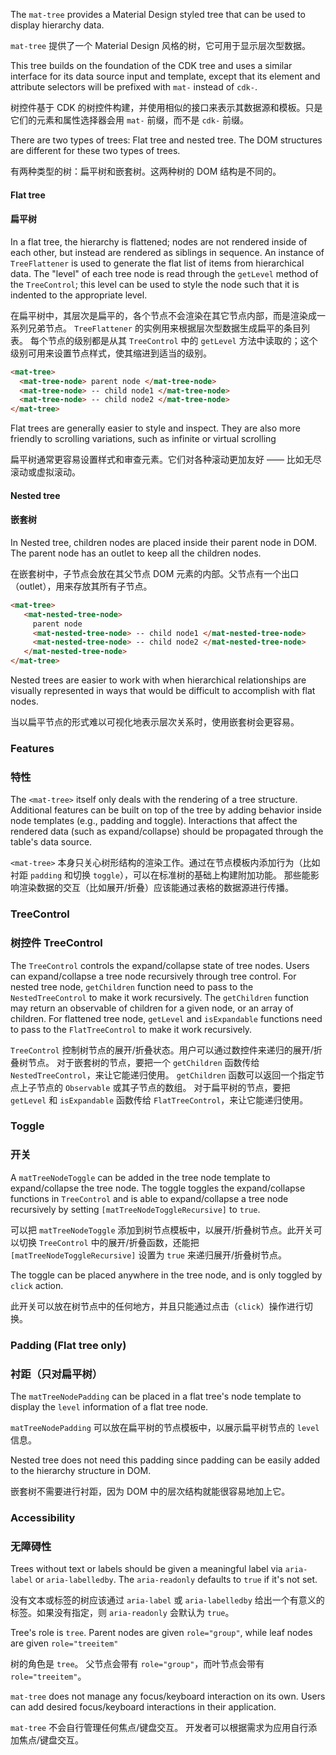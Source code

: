 The `mat-tree` provides a Material Design styled tree that can be used to display hierarchy
data.

`mat-tree` 提供了一个 Material Design 风格的树，它可用于显示层次型数据。

This tree builds on the foundation of the CDK tree and uses a similar interface for its
data source input and template, except that its element and attribute selectors will be prefixed
with `mat-` instead of `cdk-`.

树控件基于 CDK 的树控件构建，并使用相似的接口来表示其数据源和模板。只是它们的元素和属性选择器会用 `mat-` 前缀，而不是 `cdk-` 前缀。

There are two types of trees: Flat tree and nested tree. The DOM structures are different for these
two types of trees.

有两种类型的树：扁平树和嵌套树。这两种树的 DOM 结构是不同的。

#### Flat tree

#### 扁平树

In a flat tree, the hierarchy is flattened; nodes are not rendered inside of each other,
but instead are rendered as siblings in sequence. An instance of `TreeFlattener` is
used to generate the flat list of items from hierarchical data. The "level" of each tree
node is read through the `getLevel` method of the `TreeControl`; this level can be
used to style the node such that it is indented to the appropriate level.

在扁平树中，其层次是扁平的，各个节点不会渲染在其它节点内部，而是渲染成一系列兄弟节点。
`TreeFlattener` 的实例用来根据层次型数据生成扁平的条目列表。
每个节点的级别都是从其 `TreeControl` 中的 `getLevel` 方法中读取的；这个级别可用来设置节点样式，使其缩进到适当的级别。

```html
<mat-tree>
  <mat-tree-node> parent node </mat-tree-node>
  <mat-tree-node> -- child node1 </mat-tree-node>
  <mat-tree-node> -- child node2 </mat-tree-node>
</mat-tree>
```

<!-- example(tree-flat-overview) -->

Flat trees are generally easier to style and inspect. They are also more friendly to
scrolling variations, such as infinite or virtual scrolling

扁平树通常更容易设置样式和审查元素。它们对各种滚动更加友好 —— 比如无尽滚动或虚拟滚动。

<!--TODO(tinayuangao): Add a flat tree example here -->

#### Nested tree

#### 嵌套树

In Nested tree, children nodes are placed inside their parent node in DOM. The parent node has an
outlet to keep all the children nodes.

在嵌套树中，子节点会放在其父节点 DOM 元素的内部。父节点有一个出口（outlet），用来存放其所有子节点。

```html
<mat-tree>
   <mat-nested-tree-node>
     parent node
     <mat-nested-tree-node> -- child node1 </mat-nested-tree-node>
     <mat-nested-tree-node> -- child node2 </mat-nested-tree-node>
   </mat-nested-tree-node>
</mat-tree>
```

<!-- example(tree-nested-overview) -->

Nested trees are easier to work with when hierarchical relationships are visually
represented in ways that would be difficult to accomplish with flat nodes.

当以扁平节点的形式难以可视化地表示层次关系时，使用嵌套树会更容易。

<!--TODO(tinayuangao): Add a nested tree example here -->

### Features

### 特性

The `<mat-tree>` itself only deals with the rendering of a tree structure.
Additional features can be built on top of the tree by adding behavior inside node templates
(e.g., padding and toggle). Interactions that affect the
rendered data (such as expand/collapse) should be propagated through the table's data source.

`<mat-tree>` 本身只关心树形结构的渲染工作。通过在节点模板内添加行为（比如衬距 `padding` 和切换 `toggle`），可以在标准树的基础上构建附加功能。
那些能影响渲染数据的交互（比如展开/折叠）应该能通过表格的数据源进行传播。

### TreeControl

### 树控件 TreeControl

The `TreeControl` controls the expand/collapse state of tree nodes. Users can expand/collapse a tree
node recursively through tree control. For nested tree node, `getChildren` function need to pass to
the `NestedTreeControl` to make it work recursively. The `getChildren` function may return an 
observable of children for a given node, or an array of children. 
For flattened tree node, `getLevel` and `isExpandable` functions need to pass to the 
`FlatTreeControl` to make it work recursively.

`TreeControl` 控制树节点的展开/折叠状态。用户可以通过数控件来递归的展开/折叠树节点。
对于嵌套树的节点，要把一个 `getChildren` 函数传给 `NestedTreeControl`，来让它能递归使用。
`getChildren` 函数可以返回一个指定节点上子节点的 `Observable` 或其子节点的数组。
对于扁平树的节点，要把 `getLevel` 和 `isExpandable` 函数传给 `FlatTreeControl`，来让它能递归使用。

### Toggle

### 开关

A `matTreeNodeToggle` can be added in the tree node template to expand/collapse the tree node. The
toggle toggles the expand/collapse functions in `TreeControl` and is able to expand/collapse a
tree node recursively by setting `[matTreeNodeToggleRecursive]` to `true`.

可以把 `matTreeNodeToggle` 添加到树节点模板中，以展开/折叠树节点。此开关可以切换 `TreeControl` 中的展开/折叠函数，还能把 `[matTreeNodeToggleRecursive]` 设置为 `true` 来递归展开/折叠树节点。

The toggle can be placed anywhere in the tree node, and is only toggled by `click` action.

此开关可以放在树节点中的任何地方，并且只能通过点击（`click`）操作进行切换。

### Padding (Flat tree only)

### 衬距（只对扁平树）

The `matTreeNodePadding` can be placed in a flat tree's node template to display the `level`
information of a flat tree node.

`matTreeNodePadding` 可以放在扁平树的节点模板中，以展示扁平树节点的 `level` 信息。

Nested tree does not need this padding since padding can be easily added to the hierarchy
structure in DOM.

嵌套树不需要进行衬距，因为 DOM 中的层次结构就能很容易地加上它。

### Accessibility

### 无障碍性

Trees without text or labels should be given a meaningful label via `aria-label` or
`aria-labelledby`. The `aria-readonly` defaults to `true` if it's not set.

没有文本或标签的树应该通过 `aria-label` 或 `aria-labelledby` 给出一个有意义的标签。如果没有指定，则 `aria-readonly` 会默认为 `true`。

Tree's role is `tree`.
Parent nodes are given `role="group"`, while leaf nodes are given `role="treeitem"`

树的角色是 `tree`。
父节点会带有 `role="group"`，而叶节点会带有 `role="treeitem"`。

`mat-tree` does not manage any focus/keyboard interaction on its own. Users can add desired
focus/keyboard interactions in their application.

`mat-tree` 不会自行管理任何焦点/键盘交互。
开发者可以根据需求为应用自行添加焦点/键盘交互。

